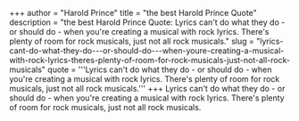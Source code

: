 +++
author = "Harold Prince"
title = "the best Harold Prince Quote"
description = "the best Harold Prince Quote: Lyrics can't do what they do - or should do - when you're creating a musical with rock lyrics. There's plenty of room for rock musicals, just not all rock musicals."
slug = "lyrics-cant-do-what-they-do---or-should-do---when-youre-creating-a-musical-with-rock-lyrics-theres-plenty-of-room-for-rock-musicals-just-not-all-rock-musicals"
quote = '''Lyrics can't do what they do - or should do - when you're creating a musical with rock lyrics. There's plenty of room for rock musicals, just not all rock musicals.'''
+++
Lyrics can't do what they do - or should do - when you're creating a musical with rock lyrics. There's plenty of room for rock musicals, just not all rock musicals.
